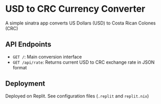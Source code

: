 # USD to CRC Currency Converter

A simple sinatra app converts US Dollars (USD) to Costa Rican Colones (CRC)

## API Endpoints

- `GET /`: Main conversion interface
- `GET /api/rate`: Returns current USD to CRC exchange rate in JSON format

## Deployment

Deployed on Replit. See configuration files (`.replit` and `replit.nix`) 
